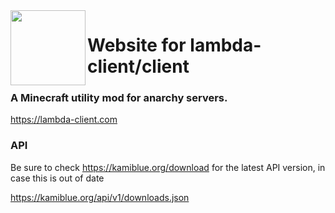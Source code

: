 <img src="https://github.com/lambda-client/assets/blob/assets/assets/icons/Lambda.png" align="left" width="120"/>

# Website for lambda-client/client

### A Minecraft utility mod for anarchy servers.

https://lambda-client.com

### API

Be sure to check https://kamiblue.org/download for the latest API version, in case this is out of date 

https://kamiblue.org/api/v1/downloads.json

